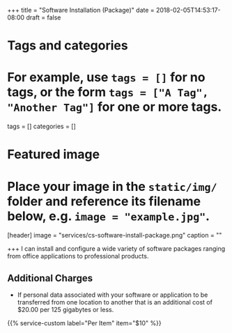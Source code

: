 +++
title = "Software Installation (Package)"
date = 2018-02-05T14:53:17-08:00
draft = false

# Tags and categories
# For example, use `tags = []` for no tags, or the form `tags = ["A Tag", "Another Tag"]` for one or more tags.
tags = []
categories = []

# Featured image
# Place your image in the `static/img/` folder and reference its filename below, e.g. `image = "example.jpg"`.
[header]
image = "services/cs-software-install-package.png"
caption = ""

+++
I can install and configure a wide variety of software packages ranging from office applications to professional products.<!--more-->

## Additional Charges

<ul>
<li>If personal data associated with your software or application to be transferred from one location to another that is an additional cost of $20.00 per 125 gigabytes or less.</span></li>
</ul>

{{% service-custom label="Per Item" item="$10" %}}
